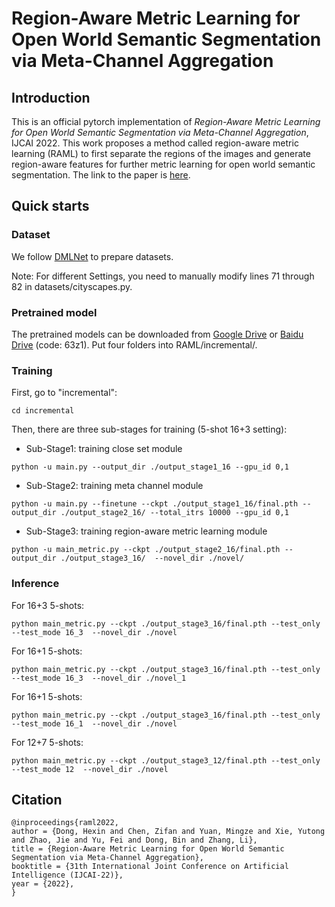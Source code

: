 # Region-Aware Metric Learning for Open World Semantic Segmentation via Meta-Channel Aggregation

## Introduction
This is an official pytorch implementation of *Region-Aware Metric Learning for Open World Semantic Segmentation via Meta-Channel Aggregation*, IJCAI 2022. This work proposes a method called region-aware metric learning (RAML) to first separate the regions of the images and generate region-aware features for further metric learning for open world semantic segmentation. The link to the paper is [here](https://arxiv.org/abs/2205.08083).

## Quick starts

### Dataset
We follow [DMLNet](https://github.com/Jun-CEN/Open-World-Semantic-Segmentation) to prepare datasets.

Note: For different Settings, you need to manually modify lines 71 through 82 in datasets/cityscapes.py.

### Pretrained model
The pretrained models can be downloaded from [Google Drive](https://drive.google.com/file/d/1GYKxToN3YzKSmx9RsDCW8A0QWFU9liZ8/view?usp=sharing) or [Baidu Drive](https://pan.baidu.com/s/1dza_9Fr75wEKX_mmncvofA) (code: 63z1). Put four folders into RAML/incremental/.

### Training
First, go to "incremental":
```
cd incremental
```
Then, there are three sub-stages for training (5-shot 16+3 setting):
- Sub-Stage1: training close set module
```
python -u main.py --output_dir ./output_stage1_16 --gpu_id 0,1
```
- Sub-Stage2: training meta channel module
```
python -u main.py --finetune --ckpt ./output_stage1_16/final.pth --output_dir ./output_stage2_16/ --total_itrs 10000 --gpu_id 0,1
```
- Sub-Stage3: training region-aware metric learning module
```
python -u main_metric.py --ckpt ./output_stage2_16/final.pth --output_dir ./output_stage3_16/  --novel_dir ./novel/
```

### Inference
For 16+3 5-shots:
```
python main_metric.py --ckpt ./output_stage3_16/final.pth --test_only --test_mode 16_3  --novel_dir ./novel
```
For 16+1 5-shots:
```
python main_metric.py --ckpt ./output_stage3_16/final.pth --test_only --test_mode 16_3  --novel_dir ./novel_1
```
For 16+1 5-shots:
```
python main_metric.py --ckpt ./output_stage3_16/final.pth --test_only --test_mode 16_1  --novel_dir ./novel
```
For 12+7 5-shots:
```
python main_metric.py --ckpt ./output_stage3_12/final.pth --test_only --test_mode 12  --novel_dir ./novel
```

## Citation
```
@inproceedings{raml2022,
author = {Dong, Hexin and Chen, Zifan and Yuan, Mingze and Xie, Yutong and Zhao, Jie and Yu, Fei and Dong, Bin and Zhang, Li},
title = {Region-Aware Metric Learning for Open World Semantic Segmentation via Meta-Channel Aggregation},
booktitle = {31th International Joint Conference on Artificial Intelligence (IJCAI-22)},
year = {2022},
}
```
